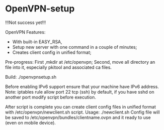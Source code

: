 # OpenVPN-setup
!!!Not success yet!!!

OpenVPN Features:
- With built-in EASY_RSA, 
- Setup new server with one command in a couple of minutes;
- Creates client config in unified format;

Pre-progress: First ,mkdir at /etc/openvpn;
	      Second, move all directory an file into it, especially pkitool and associated ca files. 

Build: ./openvpnsetup.sh 

Before enabling IPv6 support ensure that your machine have IPv6 address.
Note: iptables rule allow port 22 tcp (ssh) by default, if you have sshd on another port modify script before execution.

After script is complete you can create client config files in unified format with /etc/openvpn/newclient.sh script.
Usage: ./newclient.sh <clientname>
Config file will be saved to /etc/openvpn/bundles/clientname.ovpn and it ready to use (even on mobile device).





